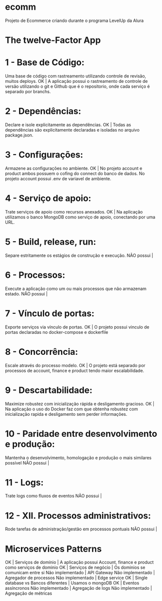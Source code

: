 # ecomm

Projeto de Ecommerce criando durante o programa LevelUp da Alura

# The twelve-Factor App

# 1 - Base de Código:
Uma base de código com rastreamento utilizando controle de revisão, muitos deploys.
OK | A aplicação possui o rastreamento de controle de versão utilizando o git e Github que é o repositorio, onde cada serviço é separado por branchs.

# 2 - Dependências:
Declare e isole explicitamente as dependências.
OK | Todas as dependências são explicitamente declaradas e isoladas no arquivo package.json.

# 3 - Configurações:
Armazene as configurações no ambiente.
OK | No projeto account e product ambos possuem o cofing do connect do banco de dados. No projeto account possui .env de variavel de ambiente.

# 4 - Serviço de apoio:
Trate serviços de apoio como recursos anexados.
OK | Na aplicação utilizamos o banco MongoDB como serviço de apoio, conectando por uma URL.

# 5 - Build, release, run:
Separe estritamente os estágios de construção e execução.
NÃO possui |

# 6 - Processos:
Execute a aplicação como um ou mais processos que não armazenam estado.
NÂO possui | 

# 7 - Vínculo de portas:
Exporte serviços via vínculo de portas.
OK | O projeto possui vinculo de portas declaradas no docker-compose e dockerfile

# 8 - Concorrência:
Escale através do processo modelo.
OK | O projeto está separado por processos de account, finance e product tendo maior escalabilidade.

# 9 - Descartabilidade:
Maximize robustez com inicialização rápida e desligamento gracioso.
OK | Na aplicação o uso do Docker faz com que obtenha robustez com inicialização rapida e desligamento sem perder informações.

# 10 - Paridade entre desenvolvimento e produção:
Mantenha o desenvolvimento, homologação e produção o mais similares possível
NÃO possui |

# 11 - Logs:
Trate logs como fluxos de eventos
NÃO possui |

# 12 - XII. Processos administrativos:
Rode tarefas de administração/gestão em processos pontuais
NÃO possui |


# Microservices Patterns

 OK | Serviços de domínio | A aplicação possui Account, finance e product como serviços de dominio
 OK | Serviços de negócio | Os dominios se comunicam entre si
Não implementado | API Gateway 
Não implementado | Agregador de processos
Não implementado | Edge service
 OK | Single database vs Bancos diferentes | Usamos o mongoDB
 OK | Eventos assíncronos 
Não implementado | Agregação de logs 
Não implementado | Agregação de métricas 

